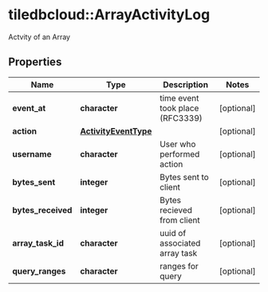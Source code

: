 # tiledbcloud::ArrayActivityLog

Actvity of an Array
## Properties
Name | Type | Description | Notes
------------ | ------------- | ------------- | -------------
**event_at** | **character** | time event took place (RFC3339) | [optional] 
**action** | [**ActivityEventType**](ActivityEventType.md) |  | [optional] 
**username** | **character** | User who performed action | [optional] 
**bytes_sent** | **integer** | Bytes sent to client | [optional] 
**bytes_received** | **integer** | Bytes recieved from client | [optional] 
**array_task_id** | **character** | uuid of associated array task | [optional] 
**query_ranges** | **character** | ranges for query | [optional] 


